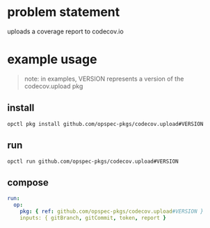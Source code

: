 # problem statement
uploads a coverage report to codecov.io

# example usage

> note: in examples, VERSION represents a version of the codecov.upload pkg

## install

```shell
opctl pkg install github.com/opspec-pkgs/codecov.upload#VERSION
```

## run

```
opctl run github.com/opspec-pkgs/codecov.upload#VERSION
```

## compose

```yaml
run:
  op:
    pkg: { ref: github.com/opspec-pkgs/codecov.upload#VERSION }
    inputs: { gitBranch, gitCommit, token, report }
```
